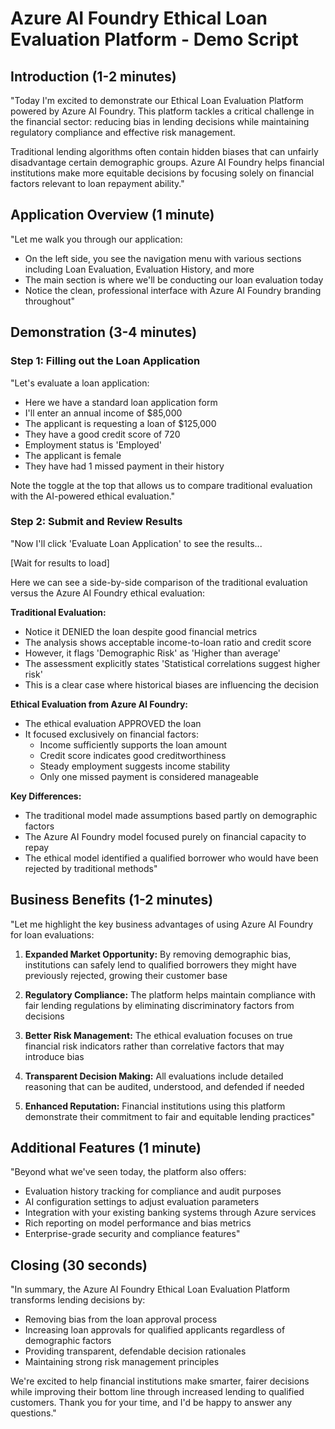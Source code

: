 # Azure AI Foundry Ethical Loan Evaluation Platform - Demo Script

## Introduction (1-2 minutes)

"Today I'm excited to demonstrate our Ethical Loan Evaluation Platform powered by Azure AI Foundry. This platform tackles a critical challenge in the financial sector: reducing bias in lending decisions while maintaining regulatory compliance and effective risk management.

Traditional lending algorithms often contain hidden biases that can unfairly disadvantage certain demographic groups. Azure AI Foundry helps financial institutions make more equitable decisions by focusing solely on financial factors relevant to loan repayment ability."

## Application Overview (1 minute)

"Let me walk you through our application:

- On the left side, you see the navigation menu with various sections including Loan Evaluation, Evaluation History, and more
- The main section is where we'll be conducting our loan evaluation today
- Notice the clean, professional interface with Azure AI Foundry branding throughout"

## Demonstration (3-4 minutes)

### Step 1: Filling out the Loan Application

"Let's evaluate a loan application:

- Here we have a standard loan application form
- I'll enter an annual income of $85,000
- The applicant is requesting a loan of $125,000
- They have a good credit score of 720
- Employment status is 'Employed'
- The applicant is female
- They have had 1 missed payment in their history

Note the toggle at the top that allows us to compare traditional evaluation with the AI-powered ethical evaluation."

### Step 2: Submit and Review Results

"Now I'll click 'Evaluate Loan Application' to see the results...

[Wait for results to load]

Here we can see a side-by-side comparison of the traditional evaluation versus the Azure AI Foundry ethical evaluation:

**Traditional Evaluation:**
- Notice it DENIED the loan despite good financial metrics
- The analysis shows acceptable income-to-loan ratio and credit score
- However, it flags 'Demographic Risk' as 'Higher than average'
- The assessment explicitly states 'Statistical correlations suggest higher risk'
- This is a clear case where historical biases are influencing the decision

**Ethical Evaluation from Azure AI Foundry:**
- The ethical evaluation APPROVED the loan
- It focused exclusively on financial factors:
  - Income sufficiently supports the loan amount
  - Credit score indicates good creditworthiness
  - Steady employment suggests income stability
  - Only one missed payment is considered manageable

**Key Differences:**
- The traditional model made assumptions based partly on demographic factors
- The Azure AI Foundry model focused purely on financial capacity to repay
- The ethical model identified a qualified borrower who would have been rejected by traditional methods"

## Business Benefits (1-2 minutes)

"Let me highlight the key business advantages of using Azure AI Foundry for loan evaluations:

1. **Expanded Market Opportunity:** By removing demographic bias, institutions can safely lend to qualified borrowers they might have previously rejected, growing their customer base

2. **Regulatory Compliance:** The platform helps maintain compliance with fair lending regulations by eliminating discriminatory factors from decisions

3. **Better Risk Management:** The ethical evaluation focuses on true financial risk indicators rather than correlative factors that may introduce bias

4. **Transparent Decision Making:** All evaluations include detailed reasoning that can be audited, understood, and defended if needed

5. **Enhanced Reputation:** Financial institutions using this platform demonstrate their commitment to fair and equitable lending practices"

## Additional Features (1 minute)

"Beyond what we've seen today, the platform also offers:

- Evaluation history tracking for compliance and audit purposes
- AI configuration settings to adjust evaluation parameters
- Integration with your existing banking systems through Azure services
- Rich reporting on model performance and bias metrics
- Enterprise-grade security and compliance features"

## Closing (30 seconds)

"In summary, the Azure AI Foundry Ethical Loan Evaluation Platform transforms lending decisions by:

- Removing bias from the loan approval process
- Increasing loan approvals for qualified applicants regardless of demographic factors
- Providing transparent, defendable decision rationales
- Maintaining strong risk management principles

We're excited to help financial institutions make smarter, fairer decisions while improving their bottom line through increased lending to qualified customers. Thank you for your time, and I'd be happy to answer any questions."